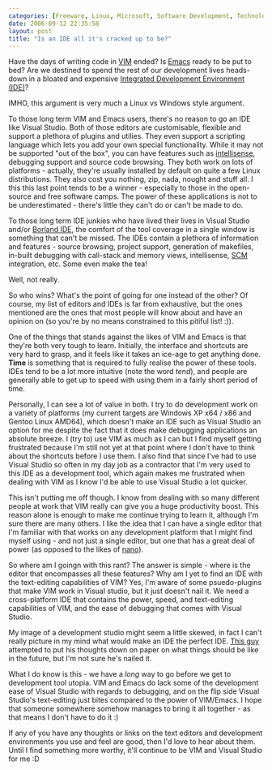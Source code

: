 ```yaml
---
categories: [Freeware, Linux, Microsoft, Software Development, Technology]
date: 2006-09-12 22:35:58
layout: post
title: "Is an IDE all it's cracked up to be?"
---
```

Have the days of writing code in <a href="http://www.vim.org/" title="VIM Editor" target="_blank">VIM</a> ended? Is <a href="http://www.gnu.org/software/emacs/" target="_blank" title="GNU Emacs">Emacs</a> ready to be put to bed?  Are we destined to spend the rest of our development lives heads-down in a bloated and expensive <a href="http://msdn.microsoft.com/vstudio/" target="_blank" title="Microsoft Visual Studio 2005">Integrated Development Environment (IDE)</a>?

IMHO, this argument is very much a Linux vs Windows style argument.

To those long term VIM and Emacs users, there's no reason to go an IDE like Visual Studio. Both of those editors are customisable, flexible and support a plethora of plugins and utilies. They even support a scripting language which lets you add your own special functionality.  While it may not be supported "out of the box", you can have features such as <a href="http://en.wikipedia.org/wiki/Intellisense" title="Intellisense - Wikipedia" target="_blank">intellisense</a>, debugging support and source code browsing. They both work on lots of platforms - actually, they're usually installed by default on quite a few Linux distributions. They also cost you nothing, zip, nada, nought and stuff all. I this this last point tends to be a winner - especially to those in the open-source and free software camps.  The power of these applications is not to be underestimated - there's little they can't do or can't be made to do.

To those long term IDE junkies who have lived their lives in Visual Studio and/or <a href="http://www.borland.com/bcppbuilder/" title="Borland IDE" target="_blank">Borland IDE</a>, the comfort of the tool coverage in a single window is something that can't be missed.  The IDEs contain a plethora of information and features - source browsing, project support, generation of makefiles, in-built debugging with call-stack and memory views, intellisense, <a href="http://en.wikipedia.org/wiki/Software_Configuration_Management" title="Software Configuration Management" target="_blank">SCM</a> integration, etc. Some even make the tea!

Well, not really.

So who wins? What's the point of going for one instead of the other?  Of course, my list of editors and IDEs is far from exhaustive, but the ones mentioned are the ones that most people will know about and have an opinion on (so you're by no means constrained to this pitiful list! :)).

One of the things that stands against the likes of VIM and Emacs is that they're both very tough to learn. Initially, the interface and shortcuts are very hard to grasp, and it feels like it takes an ice-age to get anything done.  <strong>Time</strong> is something that is required to fully realise the power of these tools.  IDEs tend to be a lot more intuitive (note the word <em>tend</em>), and people are generally able to get up to speed with using them in a fairly short period of time.

Personally, I can see a lot of value in both.  I try to do development work on a variety of platforms (my current targets are Windows XP x64 / x86 and Gentoo Linux AMD64), which doesn't make an IDE such as Visual Studio an option for me despite the fact that it does make debugging applications an absolute breeze. I (try to) use VIM as much as I can but I find myself getting frustrated because I'm still not yet at that point where I don't have to think about the shortcuts before I use them. I also find that since I've had to use Visual Studio so often in my day job as a contractor that I'm very used to this IDE as a development tool, which again makes me frustrated when dealing with VIM as I know I'd be able to use Visual Studio a lot quicker.

This isn't putting me off though. I know from dealing with so many different people at work that VIM really can give you a huge productivity boost.  This reason alone is enough to make me continue trying to learn it, although I'm sure there are many others.  I like the idea that I can have a single editor that I'm familiar with that works on any development platform that I might find myself using - and not just a single editor, but one that has a great deal of power (as opposed to the likes of <a href="http://www.nano-editor.org/" title="Nano editor" target="_blank">nano</a>).

So where am I goingn with this rant? The answer is simple - where is the editor that encompasses all these features? Why am I yet to find an IDE with the text-editing capabilities of VIM? Yes, I'm aware of some psuedo-plugins that make VIM work in Visual studio, but it just doesn't nail it.  We need a cross-platform IDE that contains the power, speed, and text-editing capabilities of VIM, and the ease of debugging that comes with Visual Studio.

My image of a development studio might seem a little skewed, in fact I can't really picture in my mind what would make an IDE the perfect IDE.  <a href="http://www.codeproject.com/useritems/Visual_Studio_2020.asp" title="Visual Studio 2020 (non-Microsoft)" target="_blank">This guy</a> attempted to put his thoughts down on paper on what things should be like in the future, but I'm not sure he's nailed it.

What I do know is this - we have a <em>long</em> way to go before we get to development tool utopia. VIM and Emacs do lack some of the development ease of Visual Studio with regards to debugging, and on the flip side Visual Studio's text-editing just bites compared to the power of VIM/Emacs.  I hope that someone somewhere somehow manages to bring it all together - as that means I don't have to do it :)

If any of you have any thoughts or links on the text editors and development environments you use and feel are good, then I'd love to hear about them. Until I find something more worthy, it'll continue to be VIM and Visual Studio for me :D
